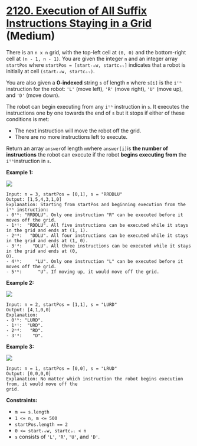 # [2120. Execution of All Suffix Instructions Staying in a Grid][link] (Medium)

[link]: https://leetcode.com/problems/execution-of-all-suffix-instructions-staying-in-a-grid/

There is an `n x n` grid, with the top-left cell at `(0, 0)` and the bottom-right cell at `(n - 1, n -
1)`. You are given the integer `n` and an integer array `startPos` where `startPos = [startᵣₒw,
startcₒₗ]` indicates that a robot is initially at cell `(startᵣₒw, startcₒₗ)`.

You are also given a **0-indexed** string `s` of length `m` where `s[i]` is the `iᵗʰ` instruction for
the robot: `'L'` (move left), `'R'` (move right), `'U'` (move up), and `'D'` (move down).

The robot can begin executing from any `iᵗʰ` instruction in `s`. It executes the instructions one by
one towards the end of `s` but it stops if either of these conditions is met:

- The next instruction will move the robot off the grid.
- There are no more instructions left to execute.

Return an array `answer`of length `m`where `answer[i]`is **the number of instructions** the robot
can execute if the robot **begins executing from** the `iᵗʰ`instruction in `s`.

**Example 1:**

![](https://assets.leetcode.com/uploads/2021/12/09/1.png)

```
Input: n = 3, startPos = [0,1], s = "RRDDLU"
Output: [1,5,4,3,1,0]
Explanation: Starting from startPos and beginning execution from the iᵗʰ instruction:
- 0ᵗʰ: "RRDDLU". Only one instruction "R" can be executed before it moves off the grid.
- 1ˢᵗ:  "RDDLU". All five instructions can be executed while it stays in the grid and ends at (1, 1).
- 2ⁿᵈ:   "DDLU". All four instructions can be executed while it stays in the grid and ends at (1, 0).
- 3ʳᵈ:    "DLU". All three instructions can be executed while it stays in the grid and ends at (0,
0).
- 4ᵗʰ:     "LU". Only one instruction "L" can be executed before it moves off the grid.
- 5ᵗʰ:      "U". If moving up, it would move off the grid.
```

**Example 2:**

![](https://assets.leetcode.com/uploads/2021/12/09/2.png)

```
Input: n = 2, startPos = [1,1], s = "LURD"
Output: [4,1,0,0]
Explanation:
- 0ᵗʰ: "LURD".
- 1ˢᵗ:  "URD".
- 2ⁿᵈ:   "RD".
- 3ʳᵈ:    "D".
```

**Example 3:**

![](https://assets.leetcode.com/uploads/2021/12/09/3.png)

```
Input: n = 1, startPos = [0,0], s = "LRUD"
Output: [0,0,0,0]
Explanation: No matter which instruction the robot begins execution from, it would move off the
grid.
```

**Constraints:**

- `m == s.length`
- `1 <= n, m <= 500`
- `startPos.length == 2`
- `0 <= startᵣₒw, startcₒₗ < n`
- `s` consists of `'L'`, `'R'`, `'U'`, and `'D'`.
